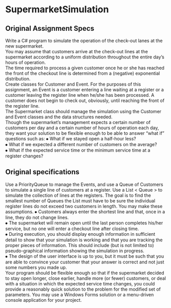 # SupermarketSimulation

## Original Assignment Specs

Write a C# program to simulate the operation of the check-out lanes at the new supermarket.  
You may assume that customers arrive at the check-out lines at the supermarket according to a uniform distribution throughout the entire day’s hours of operation.  
The time required to process a given customer once he or she has reached the front of the checkout line is determined from a (negative) exponential distribution.  
Create classes for Customer and Event.  For the purposes of this assignment, an Event is a customer entering a line waiting at a register or a customer leaving the register line when he/she has been processed.  A customer does not begin to check out, obviously, until reaching the front of the register line.  
The Supermarket class should manage the simulation using the Customer and Event classes and the data structures needed.  
Though the supermarket’s management expects a certain number of customers per day and a certain number of hours of operation each day, they want your solution to be flexible enough to be able to answer “what if” questions such as:
⦁	What if we stayed open a half-hour less? <br/>
⦁	What if we expected a different number of customers on the average? <br/>
⦁	What if the expected service time or the minimum service time at a register changes? <br/>

## Original specifications

Use a PriorityQueue to manage the Events, and use a Queue of Customers to simulate a single line of customers at a register.  Use a List < Queue <Customer> > to simulate the collection of lines at the registers.  The goal is to find the smallest number of Queues the List must have to be sure the individual register lines do not exceed two customers in length.  You may make these assumptions.
⦁	Customers always enter the shortest line and that, once in a line, they do not change lines.  <br/>
⦁	The supermarket will remain open until the last person completes his/her service, but no one will enter a checkout line after closing time.  <br/>
⦁	During execution, you should display enough information in sufficient detail to show that your simulation is working and that you are tracking the proper pieces of information.  This should include (but is not limited to) pseudo-graphical information showing the simulation in progress.  <br/>
⦁	The design of the user interface is up to you, but it must be such that you are able to convince your customer that your answer is correct and not just some numbers you made up. <br/>
Your program should be flexible enough so that if the supermarket decided to stay open longer, close earlier, handle more (or fewer) customers, or deal with a situation in which the expected service time changes, you could provide a reasonably quick solution to the problem for the modified set of parameters.  You may use a Windows Forms solution or a menu-driven console application for your project.
